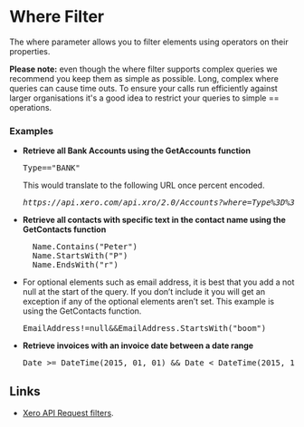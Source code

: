 # Where Filter

The where parameter allows you to filter elements using operators on their properties.

**Please note:** even though the where filter supports complex queries we recommend you keep them as simple as possible. Long, complex where queries can cause time outs. To ensure your calls run efficiently against larger organisations it's a good idea to restrict your queries to simple == operations.

### Examples

- **Retrieve all Bank Accounts using the GetAccounts function**
    <pre>Type=="BANK"</pre> This would translate to the following URL once percent encoded. <pre><em>https://api.xero.com/api.xro/2.0/Accounts?where=Type%3D%3D%22BANK%22</em></pre>

- **Retrieve all contacts with specific text in the contact name using the GetContacts function**
    <pre>  Name.Contains("Peter")
    Name.StartsWith("P")
    Name.EndsWith("r")</pre>

- For optional elements such as email address, it is best that you add a not null at the start of the query. If you don’t include it you will get an exception if any of the optional elements aren’t set. This example is using the GetContacts function.
    <pre>EmailAddress!=null&&EmailAddress.StartsWith("boom")</pre>

- **Retrieve invoices with an invoice date between a date range**
    <pre>Date >= DateTime(2015, 01, 01) && Date < DateTime(2015, 12, 31)</pre>

## Links

- [Xero API Request filters](https://developer.xero.com/documentation/api/requests-and-responses).